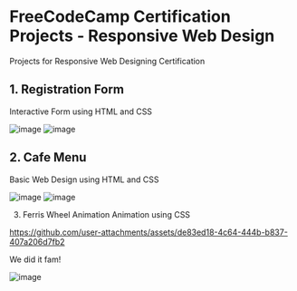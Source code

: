 # FreeCodeCamp Certification Projects - Responsive Web Design
Projects for Responsive Web Designing Certification

## 1. Registration Form
Interactive Form using HTML and CSS

![image](https://github.com/user-attachments/assets/57782179-844b-493a-b0c8-dde6a08071e3)
![image](https://github.com/user-attachments/assets/c90c9e1f-38da-4690-a377-c7d3a99c7618)

## 2. Cafe Menu
Basic Web Design using HTML and CSS

![image](https://github.com/user-attachments/assets/b123ce30-c45c-47ff-a59c-1f95f45e1413)
![image](https://github.com/user-attachments/assets/37265699-d1ce-4b5b-9371-1d08f8ad2eaf)

3. Ferris Wheel Animation
Animation using CSS

https://github.com/user-attachments/assets/de83ed18-4c64-444b-b837-407a206d7fb2





We did it fam!

![image](https://github.com/user-attachments/assets/65c3fc71-1a1f-41d7-baf7-68a672b5423d)

